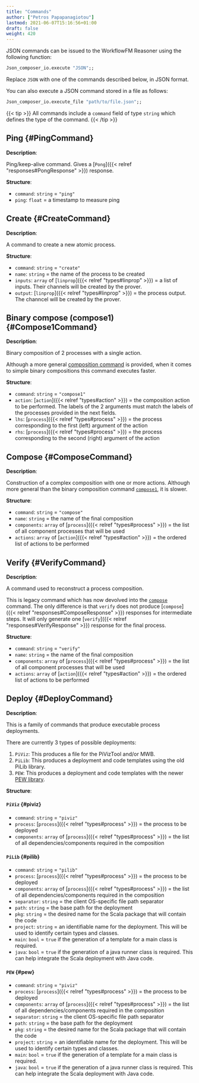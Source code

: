 ```yaml
---
title: "Commands"
author: ["Petros Papapanagiotou"]
lastmod: 2021-06-07T15:16:56+01:00
draft: false
weight: 420
---
```


JSON commands can be issued to the WorkflowFM Reasoner using the following function:

```ocaml
Json_composer_io.execute "JSON";;
```

Replace `JSON` with one of the commands described below, in JSON format.

You can also execute a JSON command stored in a file as follows:

```ocaml
Json_composer_io.execute_file "path/to/file.json";;
```

{{< tip >}}
All commands include a `command` field of type `string` which defines the type of the command.
{{< /tip >}}


## Ping {#PingCommand}

**Description**:

Ping/keep-alive command. Gives a [`Pong`]({{< relref "responses#PongResponse" >}}) response.

**Structure**:

-   `command`: `string` = `"ping"`
-   `ping`: `float` = a timestamp to measure ping


## Create {#CreateCommand}

**Description**:

A command to create a new atomic process.

**Structure**:

-   `command`: `string` = `"create"`
-   `name`: `string` = the name of the process to be created
-   `inputs`: `array` of [`linprop`]({{< relref "types#linprop" >}}) = a list of inputs. Their channels will be created by the prover.
-   `output`: [`linprop`]({{< relref "types#linprop" >}}) = the process output. The channcel will be created by the prover.


## Binary compose (compose1) {#Compose1Command}

**Description**:

Binary composition of 2 processes with a single action.

Although a more general [composition command](#ComposeCommand) is provided, when it comes to simple binary compositions this command executes faster.

**Structure**:

-   `command`: `string` = `"compose1"`
-   `action`: [`action`]({{< relref "types#action" >}}) = the composition action to be performed. The labels of the 2 arguments must match the labels of the processes provided in the next fields.
-   `lhs`: [`process`]({{< relref "types#process" >}}) = the process corresponding to the first (left) argument of the action
-   `rhs`: [`process`]({{< relref "types#process" >}}) = the process corresponding to the second (right) argument of the action


## Compose {#ComposeCommand}

**Description**:

Construction of a complex composition with one or more actions. Although more general than the binary composition command [`compose1`](#Compose1Command), it is slower.

**Structure**:

-   `command`: `string` = `"compose"`
-   `name`: `string` = the name of the final composition
-   `components`: `array` of [`process`]({{< relref "types#process" >}}) = the list of all component processes that will be used
-   `actions`: `array` of [`action`]({{< relref "types#action" >}}) = the ordered list of actions to be performed


## Verify {#VerifyCommand}

**Description**:

A command used to reconstruct a process composition.

This is legacy command which has now devolved into the [`compose`](#ComposeCommand) command. The only difference is that `verify` does not produce [`compose`]({{< relref "responses#ComposeResponse" >}}) responses for intermediate steps. It will only generate one [`verify`]({{< relref "responses#VerifyResponse" >}}) response for the final process.

**Structure**:

-   `command`: `string` = `"verify"`
-   `name`: `string` = the name of the final composition
-   `components`: `array` of [`process`]({{< relref "types#process" >}}) = the list of all component processes that will be used
-   `actions`: `array` of [`action`]({{< relref "types#action" >}}) = the ordered list of actions to be performed


## Deploy {#DeployCommand}

**Description**:

This is a family of commands that produce executable process deployments.

There are currently 3 types of possible deployments:

1.  `PiViz`: This produces a file for the PiVizTool and/or MWB.
2.  `PiLib`: This produces a deployment and code templates using the old PiLib library.
3.  `PEW`: This produces a deployment and code templates with the newer [PEW library](https://github.com/workflowfm/pew).

**Structure**:


#### `PiViz` {#piviz}

-   `command`: `string` = `"piviz"`
-   `process`: [`process`]({{< relref "types#process" >}}) = the process to be deployed
-   `components`: `array` of [`process`]({{< relref "types#process" >}}) = the list of all dependencies/components required in the composition


#### `PiLib` {#pilib}

-   `command`: `string` = `"pilib"`
-   `process`: [`process`]({{< relref "types#process" >}}) = the process to be deployed
-   `components`: `array` of [`process`]({{< relref "types#process" >}}) = the list of all dependencies/components required in the composition
-   `separator`: `string` = the client OS-specific file path separator
-   `path`: `string` = the base path for the deployment
-   `pkg`: `string` = the desired name for the Scala package that will contain the code
-   `project`: `string` = an identifiable name for the deployment. This will be used to identify certain types and classes.
-   `main`: `bool` = `true` if the generation of a template for a main class is required.
-   `java`: `bool` = `true` if the generation of a java runner class is required. This can help integrate the Scala deployment with Java code.


#### `PEW` {#pew}

-   `command`: `string` = `"piviz"`
-   `process`: [`process`]({{< relref "types#process" >}}) = the process to be deployed
-   `components`: `array` of [`process`]({{< relref "types#process" >}}) = the list of all dependencies/components required in the composition
-   `separator`: `string` = the client OS-specific file path separator
-   `path`: `string` = the base path for the deployment
-   `pkg`: `string` = the desired name for the Scala package that will contain the code
-   `project`: `string` = an identifiable name for the deployment. This will be used to identify certain types and classes.
-   `main`: `bool` = `true` if the generation of a template for a main class is required.
-   `java`: `bool` = `true` if the generation of a java runner class is required. This can help integrate the Scala deployment with Java code.
